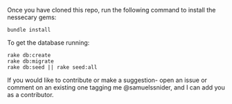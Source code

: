 Once you have cloned this repo, run the following command to install the nessecary gems:
```
bundle install
```
To get the database running:
```
rake db:create
rake db:migrate
rake db:seed || rake seed:all
```

If you would like to contribute or make a suggestion- open an issue or comment on an existing one tagging me @samuelssnider, and I can add you as a contributor.


